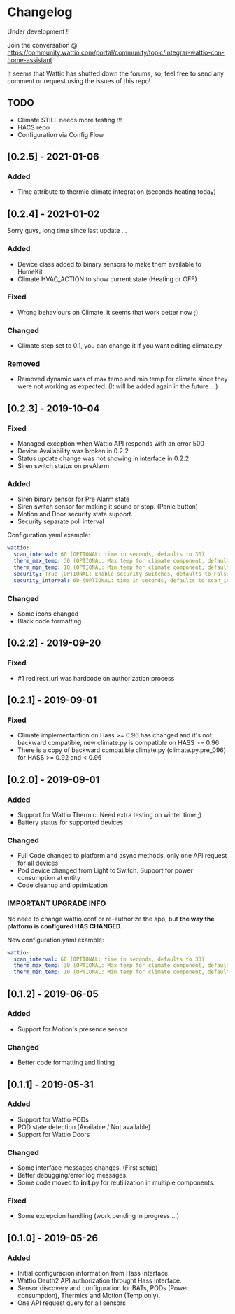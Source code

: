# Changelog
Under development !! 

Join the conversation @ https://community.wattio.com/portal/community/topic/integrar-wattio-con-home-assistant

It seems that Wattio has shutted down the forums, so, feel free to send any comment or request using the issues of this repo!

## TODO
- Climate STILL needs more testing !!!
- HACS repo
- Configuration via Config Flow 

## [0.2.5] - 2021-01-06
### Added
- Time attribute to thermic climate integration (seconds heating today)

## [0.2.4] - 2021-01-02
Sorry guys, long time since last update ... 
### Added
- Device class added to binary sensors to make them available to HomeKit
- Climate HVAC_ACTION to show current state (Heating or OFF)

### Fixed
- Wrong behaviours on Climate, it seems that work better now ;)

### Changed
- Climate step set to 0.1, you can change it if you want editing climate.py

### Removed
- Removed dynamic vars of max temp and min temp for climate since they were not working as expected. (It will be added again in the future ...)

## [0.2.3] - 2019-10-04 
### Fixed
- Managed exception when Wattio API responds with an error 500
- Device Availability was broken in 0.2.2
- Status update change was not showing in interface in 0.2.2
- Siren switch status on preAlarm

### Added
- Siren binary sensor for Pre Alarm state
- Siren switch sensor for making it sound or stop. (Panic button)
- Motion and Door security state support.
- Security separate poll interval 

Configuration.yaml example:

```yaml
wattio:
  scan_interval: 60 (OPTIONAL: time in seconds, defaults to 30)
  therm_max_temp: 30 (OPTIONAL: Max temp for climate component, defaults to 30)  
  therm_min_temp: 10 (OPTIONAL: Min temp for climate component, defaults to 10)
  security: True (OPTIONAL: Enable security switches, defaults to False)
  security_interval: 60 (OPTIONAL: time in seconds, defaults to scan_interval)
```

### Changed
- Some icons changed
- Black code formatting

## [0.2.2] - 2019-09-20
### Fixed
- #1 redirect_uri was hardcode on authorization process

## [0.2.1] - 2019-09-01
### Fixed
- Climate implementantion on Hass >= 0.96 has changed and it's not backward compatible, new climate.py is compatible on HASS >= 0.96
- There is a copy of backward compatible climate.py (climate.py.pre_096) for HASS >= 0.92 and < 0.96

## [0.2.0] - 2019-09-01
### Added
- Support for Wattio Thermic. Need extra testing on winter time ;)
- Battery status for supported devices

### Changed
- Full Code changed to platform and async methods, only one API request for all devices
- Pod device changed from Light to Switch. Support for power consumption at entity
- Code cleanup and optimization

### IMPORTANT UPGRADE INFO 
No need to change wattio.conf or re-authorize the app, but **the way the platform is configured HAS CHANGED**.

New configuration.yaml example:

```yaml
wattio:
  scan_interval: 60 (OPTIONAL: time in seconds, defaults to 30)
  therm_max_temp: 30 (OPTIONAL: Max temp for climate component, defaults to 30)  
  therm_min_temp: 10 (OPTIONAL: Min temp for climate component, defaults to 10)
```

## [0.1.2] - 2019-06-05
### Added
- Support for Motion's presence sensor

### Changed
- Better code formatting and linting

## [0.1.1] - 2019-05-31
### Added
- Support for Wattio PODs
- POD state detection (Available / Not available)
- Support for Wattio Doors

### Changed
- Some interface messages changes. (First setup)
- Better debugging/error log messages.
- Some code moved to __init__.py for reutilization in multiple components.

### Fixed
- Some excepcion handling (work pending in progress ...)

## [0.1.0] - 2019-05-26
### Added
- Initial configuracion information from Hass Interface.
- Wattio Oauth2 API authorization throught Hass Interface.
- Sensor discovery and configuration for BATs, PODs (Power consumption), Thermics and Motion (Temp only).
- One API request query for all sensors

